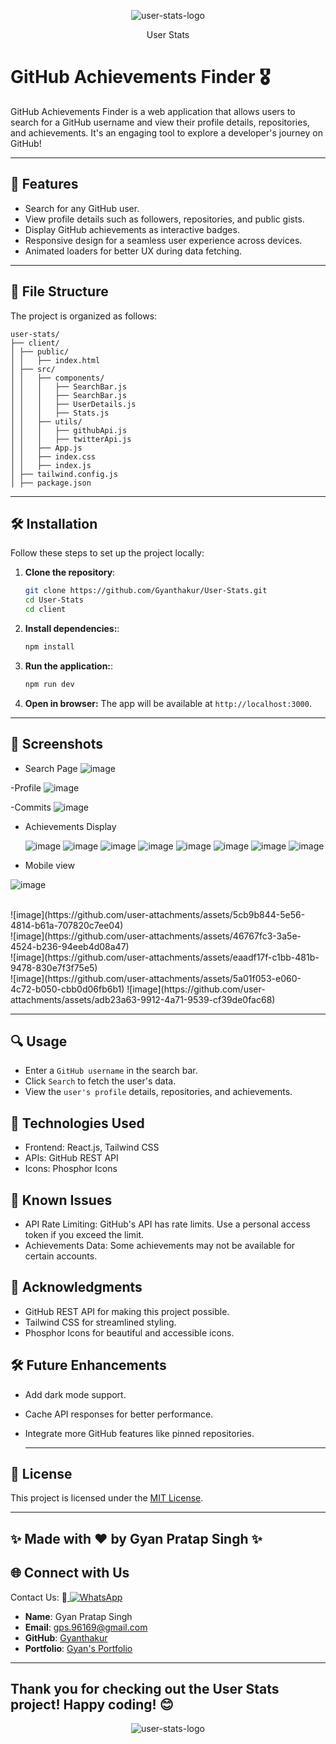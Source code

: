 <div align="center">
  
![user-stats-logo](https://github.com/user-attachments/assets/e5109934-8061-4609-95fe-71713a4bf10c)

</div>

<div align="center">
  User Stats
</div>


# GitHub Achievements Finder 🎖️

GitHub Achievements Finder is a web application that allows users to search for a GitHub username and view their profile details, repositories, and achievements. It's an engaging tool to explore a developer's journey on GitHub!

---

## 🚀 Features

- Search for any GitHub user.
- View profile details such as followers, repositories, and public gists.
- Display GitHub achievements as interactive badges.
- Responsive design for a seamless user experience across devices.
- Animated loaders for better UX during data fetching.

---

## 📂 File Structure

The project is organized as follows:

```
user-stats/
├── client/
│ ├── public/
│ │   ├── index.html
│ ├── src/
│ │   ├── components/
│ │   │   ├── SearchBar.js
│ │   │   ├── SearchBar.js
│ │   │   ├── UserDetails.js
│ │   │   ├── Stats.js
│ │   ├── utils/
│ │   │   ├── githubApi.js
│ │   │   ├── twitterApi.js
│ │   ├── App.js
│ │   ├── index.css
│ │   ├── index.js
│ ├── tailwind.config.js
│ ├── package.json

```


---

## 🛠️ Installation

Follow these steps to set up the project locally:

1. **Clone the repository**:
   ```bash
   git clone https://github.com/Gyanthakur/User-Stats.git
   cd User-Stats
   cd client
   ```

2. **Install dependencies:**:
   ```bash
   npm install
   ```

3. **Run the application:**:
   ```bash
   npm run dev
   ```

4. **Open in browser:** The app will be available at ```http://localhost:3000```.


---

## 📸 Screenshots
- Search Page
![image](https://github.com/user-attachments/assets/2572fbb3-b82c-480f-9713-6ce6f7f30aeb)

-Profile
![image](https://github.com/user-attachments/assets/fb31b1a4-04a1-4600-bd2e-06d1b71e0636)

-Commits 
![image](https://github.com/user-attachments/assets/25496e80-26b0-49ca-b20a-abae54447dca)



- Achievements Display

  ![image](https://github.com/user-attachments/assets/8f3411f4-da08-4b14-9433-574aa7eb605c)
  ![image](https://github.com/user-attachments/assets/aa8ab677-c08d-4793-b4d5-259be462363a)
  ![image](https://github.com/user-attachments/assets/6e53af4b-55a8-4eb2-bfa0-922d0432b9e0)
  ![image](https://github.com/user-attachments/assets/e76dd661-75af-4600-8724-1a4e854f7554)
  ![image](https://github.com/user-attachments/assets/44210702-53de-485d-858b-b7fda61e2cfd)
  ![image](https://github.com/user-attachments/assets/2049f5ee-c9fb-4744-b272-9ae219f5563e)
  ![image](https://github.com/user-attachments/assets/fd803910-1576-45c9-bf3b-7bd83105a029)
  ![image](https://github.com/user-attachments/assets/b841f360-914e-4885-9fda-9201b6ba0dbe)

        




- Mobile view

![image](https://github.com/user-attachments/assets/27d15f0e-d339-4847-b1c5-5f10e6b8319b)

<br/>
![image](https://github.com/user-attachments/assets/5cb9b844-5e56-4814-b61a-707820c7ee04)

<br/>
![image](https://github.com/user-attachments/assets/46767fc3-3a5e-4524-b236-94eeb4d08a47)

<br/>
![image](https://github.com/user-attachments/assets/eaadf17f-c1bb-481b-9478-830e7f3f75e5)

<br/>
![image](https://github.com/user-attachments/assets/5a01f053-e060-4c72-b050-cbb0d06fb6b1)
![image](https://github.com/user-attachments/assets/adb23a63-9912-4a71-9539-cf39de0fac68)



---

## 🔍 Usage
- Enter a ```GitHub username``` in the search bar.
- Click ```Search``` to fetch the user's data.
- View the ```user's profile``` details, repositories, and achievements.



## 🧩 Technologies Used
- Frontend: React.js, Tailwind CSS
- APIs: GitHub REST API
- Icons: Phosphor Icons



## 🐛 Known Issues
- API Rate Limiting: GitHub's API has rate limits. Use a personal access token if you exceed the limit.
- Achievements Data: Some achievements may not be available for certain accounts.


## 🌟 Acknowledgments
- GitHub REST API for making this project possible.
- Tailwind CSS for streamlined styling.
- Phosphor Icons for beautiful and accessible icons.


## 🛠️ Future Enhancements
- Add dark mode support.
- Cache API responses for better performance.
- Integrate more GitHub features like pinned repositories.




  ---




## 🔐 License
This project is licensed under the [MIT License](LICENSE).

---

## ✨ Made with ❤️ by Gyan Pratap Singh ✨

## 🌐 Connect with Us

Contact Us:  📲<a href="https://wa.me/918957818597?text=Hey%20%F0%9F%91%8B%2C%20how%20can%20I%20help%20you%3F">
    <img src="https://img.shields.io/badge/WhatsApp-Click%20Me-25D366?style=for-the-badge&logo=whatsapp" alt="WhatsApp" />
  </a>

- **Name**: Gyan Pratap Singh
- **Email**: [gps.96169@gmail.com](mailto:gps.96169@gmail.com)
- **GitHub**: [Gyanthakur](https://github.com/Gyanthakur)
- **Portfolio**: [Gyan's Portfolio](https://gyan-pratap-singh.vercel.app/)

---



## Thank you for checking out the User Stats project! Happy coding! 😊

<div align="center">
  
![user-stats-logo](https://github.com/user-attachments/assets/e5109934-8061-4609-95fe-71713a4bf10c)

</div>
